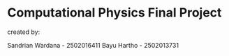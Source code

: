 # Computational Physics Final Project

created by:

Sandrian Wardana - 2502016411
Bayu Hartho - 2502013731

